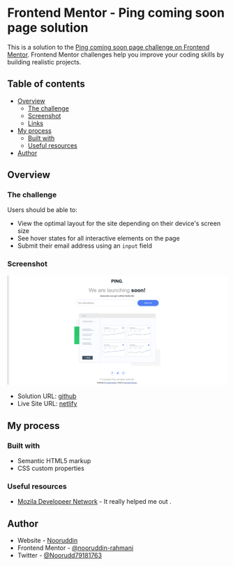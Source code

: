 # Frontend Mentor - Ping coming soon page solution

This is a solution to the [Ping coming soon page challenge on Frontend Mentor](https://www.frontendmentor.io/challenges/ping-single-column-coming-soon-page-5cadd051fec04111f7b848da). Frontend Mentor challenges help you improve your coding skills by building realistic projects. 

## Table of contents

- [Overview](#overview)
  - [The challenge](#the-challenge)
  - [Screenshot](#screenshot)
  - [Links](#links)
- [My process](#my-process)
  - [Built with](#built-with)
  - [Useful resources](#useful-resources)
- [Author](#author)
## Overview

### The challenge

Users should be able to:

- View the optimal layout for the site depending on their device's screen size
- See hover states for all interactive elements on the page
- Submit their email address using an `input` field

### Screenshot

![](./Screenshot.png)

- Solution URL: [github](https://your-solution-url.com)
- Live Site URL: [netlify](https://ping-comming-soon.netlify.app/)

## My process

### Built with

- Semantic HTML5 markup
- CSS custom properties


### Useful resources

- [Mozila Developeer Network](https://www.example.com) - 
It really helped me out .
## Author

- Website - [Nooruddin](https://github.com/nooruddin-rahmani)
- Frontend Mentor - [@nooruddin-rahmani](https://www.frontendmentor.io/profile/nooruddin-rahmani)
- Twitter - [@Noorudd79181763](https://twitter.com/Noorudd79181763)
